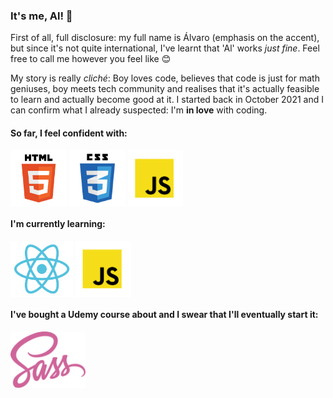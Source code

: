 ### It's me, Al! 👋

First of all, full disclosure: my full name is Álvaro (emphasis on the accent), but since it's not quite international, I've learnt that 'Al' works _just fine_. Feel free to call me however you feel like 😊

My story is really _cliché_: Boy loves code, believes that code is just for math geniuses, boy meets tech community and realises that it's actually feasible to learn and actually become good at it. I started back in October 2021 and I can confirm what I already suspected: I'm **in love** with coding.

#### So far, I feel confident with:
<img align="center" src="https://github.com/ElMolinillo/ElMolinillo/blob/main/html.png" height="90" />
<img align="center" src="https://github.com/ElMolinillo/ElMolinillo/blob/main/css3.png" height="90" />
<img align="center" src="https://github.com/ElMolinillo/ElMolinillo/blob/main/js.png" height="90" />

#### I'm currently learning:
<img align="center" src="https://github.com/ElMolinillo/ElMolinillo/blob/main/react.png" height="90" />
<img align="center" src="https://github.com/ElMolinillo/ElMolinillo/blob/main/js.png" height="90" />

#### I've bought a Udemy course about and I swear that I'll eventually start it:
<img align="center" src="https://github.com/ElMolinillo/ElMolinillo/blob/main/sass.png" height="90" />
